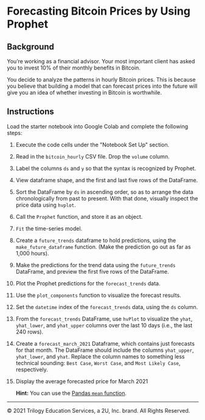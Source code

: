 # Forecasting Bitcoin Prices by Using Prophet

## Background

You’re working as a financial advisor. Your most important client has asked you to invest 10% of their monthly benefits in Bitcoin.

You decide to analyze the patterns in hourly Bitcoin prices. This is because you believe that building a model that can forecast prices into the future will give you an idea of whether investing in Bitcoin is worthwhile.

## Instructions

Load the starter notebook into Google Colab and complete the following steps:

1. Execute the code cells under the "Notebook Set Up" section.

2. Read in the `bitcoin_hourly` CSV file. Drop the `volume` column.

3. Label the columns `ds` and `y` so that the syntax is recognized by Prophet.

4. View dataframe shape, and the first and last five rows of the  DataFrame.

5. Sort the DataFrame by `ds` in ascending order, so as to arrange the data chronologically from past to present. With that done, visually inspect the price data using `hvplot`.

6. Call the `Prophet` function, and store it as an object.

7. `Fit` the time-series model.

8. Create a `future_trends` dataframe to hold predictions, using the `make_future_dataframe` function. (Make the prediction go out as far as 1,000 hours).

9. Make the predictions for the trend data using the `future_trends` DataFrame, and preview the first five rows of the DataFrame.

10. Plot the Prophet predictions for the `forecast_trends` data.

11. Use the `plot_components` function to visualize the forecast results.

12. Set the `datetime` index of the `forecast_trends` data, using the `ds` column.

13. From the `forecast_trends` DataFrame, use `hvPlot` to visualize the `yhat`, `yhat_lower`, and `yhat_upper` columns over the last 10 days (i.e., the last 240 rows).

14. Create a `forecast_march_2021` Dataframe, which contains just forecasts for that month. The DataFrame should include the columns `yhat_upper`, `yhat_lower`, and `yhat`. Replace the column names to something less technical sounding: `Best Case`, `Worst Case`, and `Most Likely Case`, respectively.

15. Display the average forecasted price for March 2021

    **Hint:** You can use the [Pandas `mean` function](https://pandas.pydata.org/pandas-docs/stable/reference/api/pandas.DataFrame.mean.html).

---

© 2021 Trilogy Education Services, a 2U, Inc. brand. All Rights Reserved.
